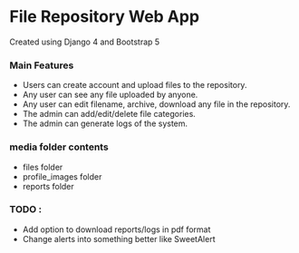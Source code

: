 # File Repository Web App


Created using Django 4 and Bootstrap 5



### Main Features

- Users can create account and upload files to the repository.
- Any user can see any file uploaded by anyone.
- Any user can edit filename, archive, download any file in the repository.
- The admin can add/edit/delete file categories.
- The admin can generate logs of the system.


### media folder contents 

- files folder
- profile_images folder
- reports folder


### TODO :

- Add option to download reports/logs in pdf format
- Change alerts into something better like SweetAlert


